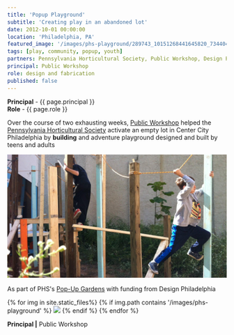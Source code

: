 ```yaml
---
title: 'Popup Playground'
subtitle: 'Creating play in an abandoned lot'
date: 2012-10-01 00:00:00
location: 'Philadelphia, PA'
featured_image: '/images/phs-playground/289743_10151268441645820_734404815_o.jpg'
tags: [play, community, popup, youth]
partners: Pennsylvania Horticultural Society, Public Workshop, Design Philadelphia
principal: Public Workshop
role: design and fabrication
published: false
---
```

**Principal** - {{ page.principal }}<br>
**Role** - {{ page.role }}


Over the course of two exhausting weeks, [Public Workshop](www.publicworkshop.us) helped the [Pennsylvania Horticultural Society](http://www.phsonline.org) activate an empty lot in Center City Philadelphia by **building** and adventure playground designed and built by teens and adults

![](/images/phs-playground/52752_10151279844120820_417394324_o.jpg)

As part of PHS's [Pop-Up Gardens](https://phsonline.org/popups) with funding from Design Philadelphia

<div class="gallery" data-columns="3">
{% for img in site.static_files%}
  {% if img.path contains '/images/phs-playground' %}
    <img src="{{ img.path }}"/>
  {% endif %}
{% endfor %}
</div>

**Principal |** Public Workshop
